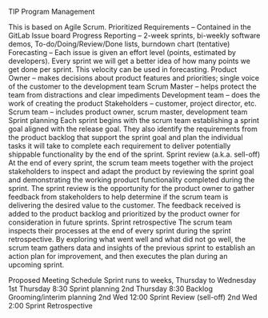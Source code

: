 TIP Program Management
 
This is based on Agile Scrum.
Prioritized Requirements – Contained in the GitLab Issue board
Progress Reporting – 2-week sprints, bi-weekly software demos, To-do/Doing/Review/Done lists, burndown chart (tentative)
Forecasting – Each issue is given an effort level (points, estimated by developers).  Every sprint we will get a better idea of how many points we get done per sprint.  This velocity can be used in forecasting.
Product Owner – makes decisions about product features and priorities; single voice of the customer to the development team
Scrum Master – helps protect the team from distractions and clear impediments
Development team – does the work of creating the product
Stakeholders – customer, project director, etc.
Scrum team – includes product owner, scrum master, development team
Sprint planning
Each sprint begins with the scrum team establishing a sprint goal aligned with the release goal. They also identify the requirements from the product backlog that support the sprint goal and plan the individual tasks it will take to complete each requirement to deliver potentially shippable functionality by the end of the sprint.
Sprint review (a.k.a. sell-off)
At the end of every sprint, the scrum team meets together with the project stakeholders to inspect and adapt the product by reviewing the sprint goal and demonstrating the working product functionality completed during the sprint. The sprint review is the opportunity for the product owner to gather feedback from stakeholders to help determine if the scrum team is delivering the desired value to the customer. The feedback received is added to the product backlog and prioritized by the product owner for consideration in future sprints.
Sprint retrospective
 The scrum team inspects their processes at the end of every sprint during the sprint retrospective. By exploring what went well and what did not go well, the scrum team gathers data and insights of the previous sprint to establish an action plan for improvement, and then executes the plan during an upcoming sprint.

Proposed Meeting Schedule
Sprint runs to weeks, Thursday to Wednesday
1st Thursday 8:30	Sprint planning 
2nd Thursday 8:30	Backlog Grooming/interim planning 
2nd Wed 12:00		Sprint Review (sell-off) 
2nd Wed 2:00		Sprint Retrospective 
